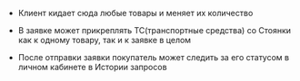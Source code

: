 - Клиент кидает сюда любые товары и меняет их количество

- В заявке может прикреплять ТС(транспортные средства) со Стоянки как к одному товару, так и к заявке в целом

- После отправки заявки покупатель может следить за его статусом в личном кабинете в Истории запросов